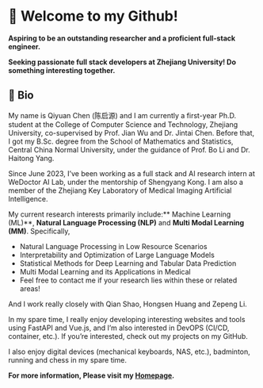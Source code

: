# 👋 Welcome to my Github!

**Aspiring to be an outstanding researcher and a proficient full-stack engineer.**

**Seeking passionate full stack developers at Zhejiang University! Do something interesting together.**

## 📄 Bio

My name is Qiyuan Chen (陈启源) and I am currently a first-year Ph.D. student at the College of Computer Science and Technology, Zhejiang University, co-supervised by Prof. Jian Wu and Dr. Jintai Chen. Before that, I got my B.Sc. degree from the School of Mathematics and Statistics, Central China Normal University, under the guidance of Prof. Bo Li and Dr. Haitong Yang.

Since June 2023, I’ve been working as a full stack and AI research intern at WeDoctor AI Lab, under the mentorship of Shengyang Kong. I am also a member of the Zhejiang Key Laboratory of Medical Imaging Artificial Intelligence.

My current research interests primarily include:** Machine Learning (ML)**, **Natural Language Processing (NLP)** and **Multi Modal Learning (MM)**. Specifically,

- Natural Language Processing in Low Resource Scenarios
- Interpretability and Optimization of Large Language Models
- Statistical Methods for Deep Learning and Tabular Data Prediction
- Multi Modal Learning and its Applications in Medical
- Feel free to contact me if your research lies within these or related areas!

And I work really closely with Qian Shao, Hongsen Huang and Zepeng Li.

In my spare time, I really enjoy developing interesting websites and tools using FastAPI and Vue.js, and I’m also interested in DevOPS (CI/CD, container, etc.). If you’re interested, check out my projects on my GitHub.

I also enjoy digital devices (mechanical keyboards, NAS, etc.), badminton, running and chess in my spare time.

**For more information, Please visit my [Homepage](https://qychen2001.github.io/).**
